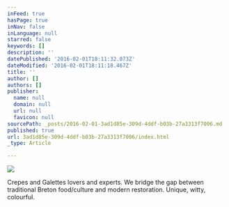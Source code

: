 ```yaml
---
inFeed: true
hasPage: true
inNav: false
inLanguage: null
starred: false
keywords: []
description: ''
datePublished: '2016-02-01T18:11:32.073Z'
dateModified: '2016-02-01T18:11:18.467Z'
title: ''
author: []
authors: []
publisher:
  name: null
  domain: null
  url: null
  favicon: null
sourcePath: _posts/2016-02-01-3ad1d85e-309d-4ddf-b03b-27a3313f7006.md
published: true
url: 3ad1d85e-309d-4ddf-b03b-27a3313f7006/index.html
_type: Article

---
```

![](https://the-grid-user-content.s3-us-west-2.amazonaws.com/eb0a4780-5b6f-4eb2-b9f6-0e7e53ebb74b.PNG)

Crepes and Galettes lovers and experts. We bridge the gap between traditional Breton food/culture and modern restoration. Unique, witty, colourful.